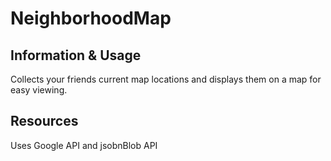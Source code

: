 # NeighborhoodMap

## Information & Usage
Collects your friends current map locations and displays them on a map for easy viewing. 

## Resources
Uses Google API and jsobnBlob API